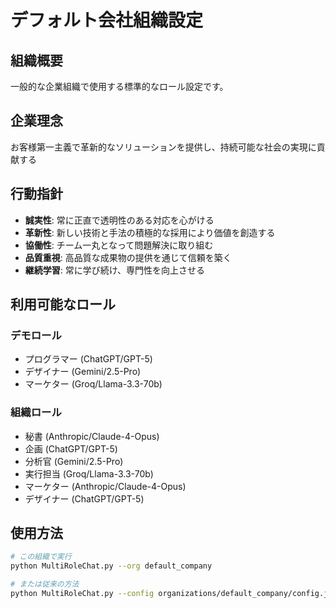# デフォルト会社組織設定

## 組織概要
一般的な企業組織で使用する標準的なロール設定です。

## 企業理念
お客様第一主義で革新的なソリューションを提供し、持続可能な社会の実現に貢献する

## 行動指針
- **誠実性**: 常に正直で透明性のある対応を心がける
- **革新性**: 新しい技術と手法の積極的な採用により価値を創造する
- **協働性**: チーム一丸となって問題解決に取り組む
- **品質重視**: 高品質な成果物の提供を通じて信頼を築く
- **継続学習**: 常に学び続け、専門性を向上させる

## 利用可能なロール

### デモロール
- プログラマー (ChatGPT/GPT-5)
- デザイナー (Gemini/2.5-Pro)
- マーケター (Groq/Llama-3.3-70b)

### 組織ロール
- 秘書 (Anthropic/Claude-4-Opus)
- 企画 (ChatGPT/GPT-5)
- 分析官 (Gemini/2.5-Pro)
- 実行担当 (Groq/Llama-3.3-70b)
- マーケター (Anthropic/Claude-4-Opus)
- デザイナー (ChatGPT/GPT-5)

## 使用方法

```bash
# この組織で実行
python MultiRoleChat.py --org default_company

# または従来の方法
python MultiRoleChat.py --config organizations/default_company/config.json
```

